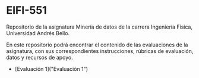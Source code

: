 # EIFI-551
Repositorio de la asignatura Minería de datos de la carrera Ingeniería Física, Universidad Andrés Bello.

En este repositorio podrá encontrar el contenido de las evaluaciones de la asignatura, con sus correspondientes instrucciones, rúbricas de evaluación, datos y recursos de apoyo.

* [Evaluación 1]("Evaluación 1")